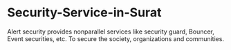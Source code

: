 # Security-Service-in-Surat
Alert security  provides nonparallel services like security guard, Bouncer, Event securities, etc. To secure the society, organizations and communities.
